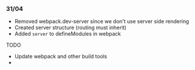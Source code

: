 ### 31/04

- Removed webpack.dev-server since we don't use server side rendering
- Created server structure (routing must inherit)
- Added `server` to defineModules in webpack

TODO

- Update webpack and other build tools
- 